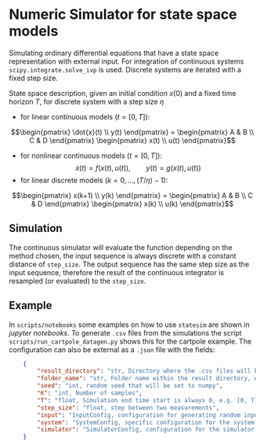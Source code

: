 # Numeric Simulator for state space models
Simulating ordinary differential equations that have a state space representation with external input. For integration of continuous systems `scipy.integrate.solve_ivp` is used. Discrete systems are iterated with a fixed step size.

State space description, given an initial condition $x(0)$ and a fixed time horizon $T$, for discrete system with a step size $\eta$

- for linear continuous models ($t = [0, T]$):
```math
\begin{pmatrix}
    \dot{x}(t) \\
    y(t)
\end{pmatrix} = 
\begin{pmatrix}
    A & B \\
    C & D
\end{pmatrix}
\begin{pmatrix}
    x(t) \\
    u(t)
\end{pmatrix}
```
- for nonlinear continuous models ($t = [0, T]$):
$$\dot{x}(t) = f(x(t), u(t)),\qquad y(t) = g(x(t), u(t))$$
- for linear discrete models ($k = 0, \ldots, (T/\eta)-1$):
```math
\begin{pmatrix}
    x(k+1) \\
    y(k)
\end{pmatrix} = 
\begin{pmatrix}
    A & B \\
    C & D
\end{pmatrix}
\begin{pmatrix}
    x(k) \\
    u(k)
\end{pmatrix}
```

## Simulation
The continuous simulator will evaluate the function depending on the method chosen, the input sequence is always discrete with a constant distance of `step_size`. The output sequence has the same step size as the input sequence, therefore the result of the continuous integrator is resampled (or evaluated) to the `step_size`.

## Example
In `scripts/notebooks` some examples on how to use `statesim` are shown in *jupyter notebooks*. To generate `.csv` files from the simulations the script `scripts/run_cartpole_datagen.py` shows this for the cartpole example. The configuration can also be external as a `.json` file with the fields:
```json
    {
        "result_directory": "str, Directory where the .csv files will be stored, must exist",
        "folder_name": "str, Folder name within the result directory, will be crated",
        "seed": "int, random seed that will be set to numpy",
        "K": "int, Number of samples",
        "T": "float, Simulation end time start is always 0, e.g. [0, T]",
        "step_size": "float, step between two measurements",
        "input": "InputConfig, configuration for generating random input sequences",
        "system": "SystemConfig, specific configuration for the system to be simulated",
        "simulator": "SimulatorConfig, configuration for the simulator, requires an initial state"
    }
```